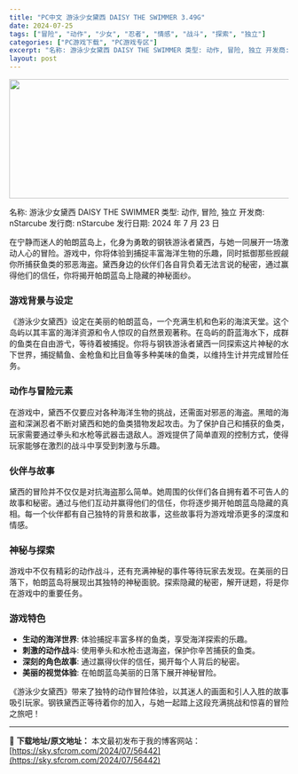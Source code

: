 ```yaml
---
title: "PC中文 游泳少女黛西 DAISY THE SWIMMER 3.49G"
date: 2024-07-25
tags: ["冒险", "动作", "少女", "忍者", "情感", "战斗", "探索", "独立"]
categories: ["PC游戏下载", "PC游戏专区"]
excerpt: "名称: 游泳少女黛西 DAISY THE SWIMMER 类型: 动作, 冒险, 独立 开发商: nStarcube 发行商: nStarcube 发行日期: 2024 年 7 月 23 日 在宁静而迷人的帕朗蓝岛上，化身为勇敢的钢铁游泳者黛西，与她一同展开一场激动人心的冒险。游戏中，你将体验到捕捉&hellip;"
layout: post
---
```


<img class="aligncenter size-full wp-image-56443" src="https://sky.sfcrom.com/wp-content/uploads/2024/07/2024072501340769.webp" alt="" width="660" height="215" />

名称: 游泳少女黛西 DAISY THE SWIMMER
类型: 动作, 冒险, 独立
开发商: nStarcube
发行商: nStarcube
发行日期: 2024 年 7 月 23 日

在宁静而迷人的帕朗蓝岛上，化身为勇敢的钢铁游泳者黛西，与她一同展开一场激动人心的冒险。游戏中，你将体验到捕捉丰富海洋生物的乐趣，同时抵御那些觊觎你所捕获鱼类的邪恶海盗。黛西身边的伙伴们各自背负着无法言说的秘密，通过赢得他们的信任，你将揭开帕朗蓝岛上隐藏的神秘面纱。
<h3>游戏背景与设定</h3>
《游泳少女黛西》设定在美丽的帕朗蓝岛，一个充满生机和色彩的海滨天堂。这个岛屿以其丰富的海洋资源和令人惊叹的自然景观著称。在岛屿的蔚蓝海水下，成群的鱼类在自由游弋，等待着被捕捉。你将与钢铁游泳者黛西一同探索这片神秘的水下世界，捕捉鲭鱼、金枪鱼和比目鱼等多种美味的鱼类，以维持生计并完成冒险任务。
<h3>动作与冒险元素</h3>
在游戏中，黛西不仅要应对各种海洋生物的挑战，还需面对邪恶的海盗。黑暗的海盗和深渊忍者不断对黛西和她的鱼类猎物发起攻击。为了保护自己和捕获的鱼类，玩家需要通过拳头和水枪等武器击退敌人。游戏提供了简单直观的控制方式，使得玩家能够在激烈的战斗中享受到刺激与乐趣。
<h3>伙伴与故事</h3>
黛西的冒险并不仅仅是对抗海盗那么简单。她周围的伙伴们各自拥有着不可告人的故事和秘密。通过与他们互动并赢得他们的信任，你将逐步揭开帕朗蓝岛隐藏的真相。每一个伙伴都有自己独特的背景和故事，这些故事将为游戏增添更多的深度和情感。
<h3>神秘与探索</h3>
游戏中不仅有精彩的动作战斗，还有充满神秘的事件等待玩家去发现。在美丽的日落下，帕朗蓝岛将展现出其独特的神秘面貌。探索隐藏的秘密，解开谜题，将是你在游戏中的重要任务。
<h3>游戏特色</h3>
<ul>
 	<li><strong>生动的海洋世界</strong>: 体验捕捉丰富多样的鱼类，享受海洋探索的乐趣。</li>
 	<li><strong>刺激的动作战斗</strong>: 使用拳头和水枪击退海盗，保护你辛苦捕获的鱼类。</li>
 	<li><strong>深刻的角色故事</strong>: 通过赢得伙伴的信任，揭开每个人背后的秘密。</li>
 	<li><strong>美丽的视觉体验</strong>: 在帕朗蓝岛美丽的日落下展开神秘冒险。</li>
</ul>
《游泳少女黛西》带来了独特的动作冒险体验，以其迷人的画面和引人入胜的故事吸引玩家。钢铁黛西正等待着你的加入，与她一起踏上这段充满挑战和惊喜的冒险之旅吧！

---
📖 **下载地址/原文地址：** 本文最初发布于我的博客网站：[https://sky.sfcrom.com/2024/07/56442](https://sky.sfcrom.com/2024/07/56442)
